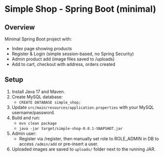 # Simple Shop - Spring Boot (minimal)

## Overview
Minimal Spring Boot project with:
- Index page showing products
- Register & Login (simple session-based, no Spring Security)
- Admin product add (image files saved to /uploads)
- Add to cart, checkout with address, orders created

## Setup
1. Install Java 17 and Maven.
2. Create MySQL database:
   - `CREATE DATABASE simple_shop;`
3. Update `src/main/resources/application.properties` with your MySQL username/password.
4. Build and run:
   - `mvn clean package`
   - `java -jar target/simple-shop-0.0.1-SNAPSHOT.jar`
5. Admin user:
   - Register via /register, then manually set role to ROLE_ADMIN in DB to access `/admin/add` or pre-insert a user.
6. Uploaded images are saved to `uploads/` folder next to the running JAR.

